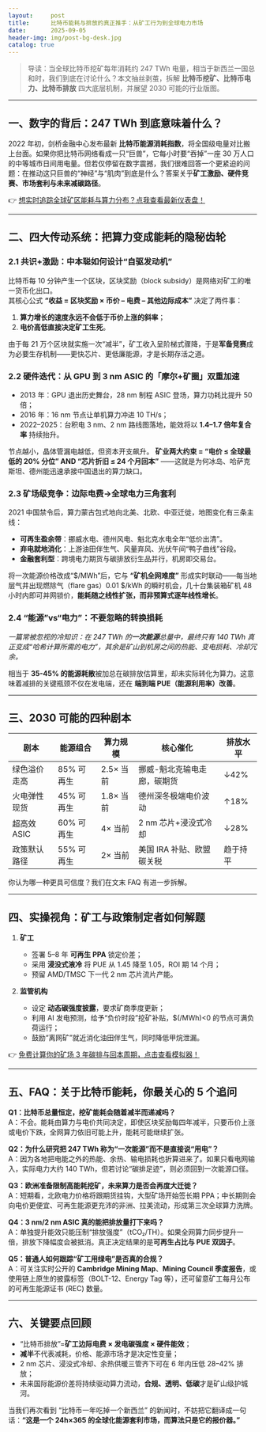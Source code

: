 ```yaml
---
layout:     post
title:      比特币能耗与排放的真正推手：从矿工行为到全球电力市场
date:       2025-09-05
header-img: img/post-bg-desk.jpg
catalog: true
---
```


> 导读：当全球比特币挖矿每年消耗约 247 TWh 电量，相当于新西兰一国总和时，我们到底在讨论什么？本文抽丝剥茧，拆解 **比特币挖矿、比特币电力、比特币排放** 四大底层机制，并展望 2030 可能的行业版图。

---

## 一、数字的背后：247 TWh 到底意味着什么？

2022 年初，剑桥金融中心发布最新 **比特币能源消耗指数**，将全国级电量对比搬上台面。如果你把比特币网络看成一只“巨兽”，它每小时要“吞掉”一座 30 万人口的中等城市日间用电量。但若仅停留在数字震撼，我们很难回答一个更紧迫的问题：在推动这只巨兽的“神经”与“肌肉”到底是什么？答案关乎**矿工激励、硬件竞赛、市场套利与未来减碳路径**。

👉 [想实时追踪全球矿区能耗与算力分布？点我查看最新仪表盘！](https://okxdog.com/)

---

## 二、四大传动系统：把算力变成能耗的隐秘齿轮

### 2.1 共识+激励：中本聪如何设计“自驱发动机”

比特币每 10 分钟产生一个区块，区块奖励（block subsidy）是网络对矿工的唯一货币化出口。  
其核心公式 **“收益 = 区块奖励 × 币价 – 电费 – 其他边际成本”** 决定了两件事：

1. **算力增长的速度永远不会低于币价上涨的斜率**；  
2. **电价高低直接决定矿工生死**。

由于每 21 万个区块就实施一次“减半”，矿工收入呈阶梯式骤降，于是**军备竞赛**成为必要生存机制——更快芯片、更低廉能源，才是长期存活之道。

### 2.2 硬件迭代：从 GPU 到 3 nm ASIC 的「摩尔+矿圈」双重加速

- 2013 年：GPU 退出历史舞台，28 nm 制程 ASIC 登场，算力功耗比提升 50 倍；  
- 2016 年：16 nm 节点让单机算力冲进 10 TH/s；  
- 2022–2025：台积电 3 nm、2 nm 路线图落地，能效将以 **1.4–1.7 倍年复合率** 持续抬升。

节点越小，晶体管漏电越低，但资本开支飙升。 **矿业两大约束 = “电价 ≤ 全球最低的 20% 分位” AND “芯片折旧 ≤ 24 个月回本”** ——这就是为何冰岛、哈萨克斯坦、德州能迅速承接中国退出的算力缺口。

### 2.3 矿场级竞争：边际电费→全球电力三角套利

2021 中国禁令后，算力蒙古包式地向北美、北欧、中亚迁徙，地图变化有三条主线：

- **可再生盈余带**：挪威水电、德州风电、魁北克水电全年“低价出清”。  
- **弃电就地消化**：上游油田伴生气、风量弃风、光伏午间“鸭子曲线”谷段。  
- **金融套利型**：跨境电力期货与碳排放衍生品并行，机房即交易台。

将一次能源价格改成“$/MWh”后，它与 **“矿机全网难度”** 形成实时联动——每当地层气井出现燃除气（flare gas）0.01 $/kWh 的瞬时机会，几十台集装箱矿机 48 小时内即可并网锁价，**能耗随之线性扩张，而非预算式逐年线性增长**。

### 2.4 “能源”vs“电力”：不要忽略的转换损耗

*一篇常被忽视的冷知识：在 247 TWh 的**一次能源**总量中，最终只有 140 TWh 真正变成“哈希计算所需的电力”，其余是矿山到机房之间的热能、变电损耗、冷却冗余。*  

相当于 **35-45% 的能源耗散**被加总在碳排放估算里，却未实际转化为算力。这意味着减排的关键瓶颈不仅在发电端，还在 **端到端 PUE（能源利用率）改善**。

---

## 三、2030 可能的四种剧本

| 剧本 | 能源组合 | 算力规模 | 核心催化 | 排放水平 |
|---|---|---|---|---|
| 绿色溢价走高 | 85% 可再生 | 2.5× 当前 | 挪威-魁北克输电走廊，碳期货 | ↓42% |
| 火电弹性现货 | 45% 可再生 | 1.8× 当前 | 德州深冬极端电价波动 | ↑18% |
| 超高效ASIC | 60% 可再生 | 4× 当前 | 2 nm 芯片+浸没式冷却 | ↓28% |
| 政策默认路径 | 55% 可再生 | 2× 当前 | 美国 IRA 补贴、欧盟碳关税 | 趋于持平 |

你认为哪一种更具可信度？我们在文末 FAQ 有进一步拆解。

---

## 四、实操视角：矿工与政策制定者如何解题

1. **矿工**
   - 签署 5–8 年 **可再生 PPA** 锁定价差；  
   - 采用 **浸没式液冷** 将 PUE 从 1.45 降至 1.05，ROI 期 14 个月；  
   - 预留 AMD/TMSC 下一代 2 nm 芯片流片产能。

2. **监管机构**
   - 设定 **动态碳强度披露**，要求矿商季度更新；
   - 利用 AI 发电预测，给予“负价时段”挖矿补贴，$(/MWh)<0 的节点可满负荷运行；
   - 鼓励“离网矿”就近消化油田伴生气，同时降低甲烷泄漏。

👉 [免费计算你的矿场 3 年碳排与回本周期，点击查看模拟器！](https://okxdog.com/)

---

## 五、FAQ：关于比特币能耗，你最关心的 5 个追问

**Q1：比特币总量恒定，挖矿能耗会随着减半而递减吗？**  
A：不会。能耗由算力与电价共同决定，即使区块奖励每四年减半，只要币价上涨或电价下跌，全网算力依旧可能上升，能耗可能继续扩张。

**Q2：为什么研究把 247 TWh 称为“一次能源”而不是直接说“用电”？**  
A：因为各地把电能之外的热能、余热、输电损耗也折算进来了。如果只看电网输入，实际电力大约 140 TWh，但若讨论“碳排足迹”，则必须回到一次能源口径。

**Q3：欧洲准备限制高能耗挖矿，未来算力是否会再度大迁徙？**  
A：短期看，北欧电力价格将跟期货挂钩，大型矿场开始签长期 PPA；中长期则会向电价更便宜、可再生能源更充沛的非洲、拉美流动，形成第三次全球算力洗牌。

**Q4：3 nm/2 nm ASIC 真的能把排放量打下来吗？**  
A：单独提升能效只能压制“排放强度”（tCO₂/TH）。如果全网算力同步提升一倍，排放下降幅度会被抵消。真正决定结果的是**可再生占比与 PUE 双因子**。

**Q5：普通人如何跟踪“矿工用绿电”是否真的合规？**  
A：可关注实时公开的 **Cambridge Mining Map**、**Mining Council 季度报告**，或使用链上原生的披露标签（BOLT-12、Energy Tag 等），还可留意矿工每月公布的可再生能源证书 (REC) 数量。

---

## 六、关键要点回顾

- “比特币排放”=**矿工边际电费 × 发电碳强度 × 硬件能效**；  
- **减半**不代表减耗，价格、能源市场才是决定性变量；  
- 2 nm 芯片、浸没式冷却、余热供暖三管齐下可在 6 年内压低 28–42% 排放；  
- 未来国际能源价差将持续驱动算力流动，**合规、透明、低碳**才是矿山级护城河。

当我们再次看到 “比特币一年吃掉一个新西兰” 的新闻时，不妨把它翻译成一句话：**“这是一个 24h×365 的全球化能源套利市场，而算法只是它的报价器。”**